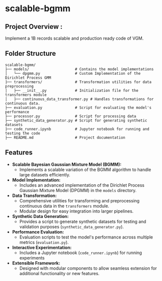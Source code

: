 # scalable-bgmm
## Project Overview : 
Implement a 1B records scalable and production ready code of VGM.

## Folder Structure
```
scalable-bgmm/
├── models/                     # Contains the model implementations
│   └── dpgmm.py                # Custom Implementation of the Dirichlet Process GMM
├── transformers/               # Transformation utilities for data preprocessing
│   ├── __init__.py             # Initialization file for the transformers module
│   ├── continuous_data_transformer.py # Handles transformations for continuous data.
├── evaluation.py               # Script for evaluating the model's performance
├── processor.py                # Script for processing data
├── synthetic_data_generator.py # Script for generating synthetic datasets
├── code_runner.ipynb           # Jupyter notebook for running and testing the code
├── README.md                   # Project documentation
```

## Features
- **Scalable Bayesian Gaussian Mixture Model (BGMM):**
  - Implements a scalable variation of the BGMM algorithm to handle large datasets efficiently.
- **Model Implementation:**
  - Includes an advanced implementation of the Dirichlet Process Gaussian Mixture Model (DPGMM) in the `models` directory.
- **Data Transformation:**
  - Comprehensive utilities for transforming and preprocessing continuous data in the `transformers` module.
  - Modular design for easy integration into larger pipelines.
- **Synthetic Data Generation:**
  - Provides a script to generate synthetic datasets for testing and validation purposes (`synthetic_data_generator.py`).
- **Performance Evaluation:**
  - Evaluation scripts to test the model's performance across multiple metrics (`evaluation.py`).
- **Interactive Experimentation:**
  - Includes a Jupyter notebook (`code_runner.ipynb`) for running experiments
- **Extensible Framework:**
  - Designed with modular components to allow seamless extension for additional functionality or new features.
